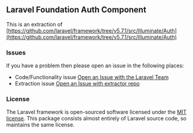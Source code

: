 ## Laravel Foundation Auth Component

This is an extraction of [https://github.com/laravel/framework/tree/v5.7.1/src/Illuminate/Auth](https://github.com/laravel/framework/tree/v5.7.1/src/Illuminate/Auth)


### Issues

If you have a problem then please open an issue in the following places:

* Code/Functionality issue [Open an Issue with the Laravel Team](https://github.com/laravel/framework/issues/new/choose)
* Extraction issue [Open an Issue with extractor repo](https://github.com/laravel-foundation/readme/issues/new)


### License

The Laravel framework is open-sourced software licensed under the [MIT license](http://opensource.org/licenses/MIT). This package consists almost entirely of Laravel source code, so maintains the same license.
